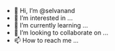 - 👋 Hi, I’m @selvanand
- 👀 I’m interested in ...
- 🌱 I’m currently learning ...
- 💞️ I’m looking to collaborate on ...
- 📫 How to reach me ...

<!---
selvanand/selvanand is a ✨ special ✨ repository because its `README.md` (this file) appears on your GitHub profile.
You can click the Preview link to take a look at your changes.
--->
